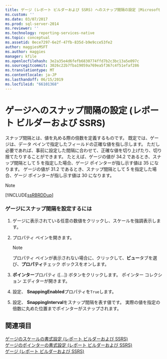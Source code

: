 ```yaml
---
title: ゲージ (レポート ビルダーおよび SSRS) へのスナップ間隔の設定 |Microsoft Docs
ms.custom: ''
ms.date: 03/07/2017
ms.prod: sql-server-2014
ms.reviewer: ''
ms.technology: reporting-services-native
ms.topic: conceptual
ms.assetid: 0ece7297-6e2f-47fb-835d-b9e9cce53fe2
author: maggiesMSFT
ms.author: maggies
manager: kfile
ms.openlocfilehash: 3e2a35e4d6fefb6830774ffd7b2c3bc13a5e097c
ms.sourcegitcommit: 3026c22b7fba19059a769ea5f367c4f51efaf286
ms.translationtype: MT
ms.contentlocale: ja-JP
ms.lasthandoff: 06/15/2019
ms.locfileid: "66101368"
---
```

# <a name="set-a-snapping-interval-on-a-gauge-report-builder-and-ssrs"></a>ゲージへのスナップ間隔の設定 (レポート ビルダーおよび SSRS)
  スナップ間隔とは、値を丸める際の倍数を定義するものです。 既定では、ゲージは、データ ペインで指定したフィールドの正確な値を指し示します。 ただし必要であれば、事前に設定した間隔に合わせて、正確な値を切り上げたり、切り捨てたりすることができます。 たとえば、ゲージの値が 34.2 であるとき、スナップ間隔として 5 を指定した場合、ゲージ ポインターが指し示す値は 35 になります。 ゲージの値が 31.2 であるとき、スナップ間隔として 5 を指定した場合、ゲージ ポインターが指し示す値は 30 になります。  
  
> [!NOTE]  
>  [!INCLUDE[ssRBRDDup](../includes/ssrbrddup-md.md)]  
  
### <a name="to-set-a-snapping-interval-on-a-gauge"></a>ゲージにスナップ間隔を設定するには  
  
1.  ゲージに表示されている任意の数値をクリックし、スケールを強調表示します。  
  
2.  プロパティ ペインを開きます。  
  
    > [!NOTE]  
    >  プロパティ ペインが表示されない場合に、クリックして、**ビュー**タブを選び、**プロパティ**チェック ボックスをオンします。  
  
3.  **ポインター**プロパティ ([...]) ボタンをクリックします。 ポインター コレクション エディターが開きます。  
  
4.  設定、 **SnappingEnabled**プロパティを`True`します。  
  
5.  設定、 **SnappingInterval**をスナップ間隔を表す値です。 実際の値を指定の倍数に丸めた位置までポインターがスナップされます。  
  
## <a name="see-also"></a>関連項目  
 [ゲージのスケールの書式設定 &#40;レポート ビルダーおよび SSRS&#41;](report-design/formatting-scales-on-a-gauge-report-builder-and-ssrs.md)   
 [ゲージのポインターの書式設定 &#40;レポート ビルダーおよび SSRS&#41;](report-design/formatting-pointers-on-a-gauge-report-builder-and-ssrs.md)   
 [ゲージ (レポート ビルダーおよび SSRS)](report-design/gauges-report-builder-and-ssrs.md)  
  
  
